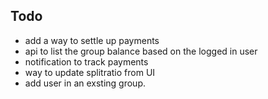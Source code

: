 

## Todo
- add a way to settle up payments
- api to list the group balance based on the logged in user
- notification to track payments
- way to update splitratio from UI
- add user in an exsting group.